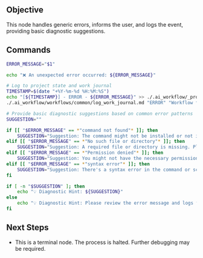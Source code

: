 ## Objective
This node handles generic errors, informs the user, and logs the event, providing basic diagnostic suggestions.

## Commands
```bash
ERROR_MESSAGE="$1"

echo "❌ An unexpected error occurred: ${ERROR_MESSAGE}"

# Log to project state and work journal
TIMESTAMP=$(date "+%Y-%m-%d %H:%M:%S")
echo "[${TIMESTAMP}] - ERROR - ${ERROR_MESSAGE}" >> ./.ai_workflow/_project_state.log
./.ai_workflow/workflows/common/log_work_journal.md "ERROR" "Workflow failed: ${ERROR_MESSAGE}"

# Provide basic diagnostic suggestions based on common error patterns
SUGGESTION=""

if [[ "$ERROR_MESSAGE" == *"command not found"* ]]; then
    SUGGESTION="Suggestion: The command might not be installed or not in your PATH. Please check your environment setup."
elif [[ "$ERROR_MESSAGE" == *"No such file or directory"* ]]; then
    SUGGESTION="Suggestion: A required file or directory is missing. Please verify the paths and file existence."
elif [[ "$ERROR_MESSAGE" == *"Permission denied"* ]]; then
    SUGGESTION="Suggestion: You might not have the necessary permissions. Try running the command with 'sudo' if appropriate, or check file/directory permissions."
elif [[ "$ERROR_MESSAGE" == *"syntax error"* ]]; then
    SUGGESTION="Suggestion: There's a syntax error in the command or script. Please review the command for typos or incorrect syntax."
fi

if [ -n "$SUGGESTION" ]; then
    echo "💡 Diagnostic Hint: ${SUGGESTION}"
else
    echo "💡 Diagnostic Hint: Please review the error message and logs for more details. You may need to manually debug this issue."
fi
```

## Next Steps
- This is a terminal node. The process is halted. Further debugging may be required.
